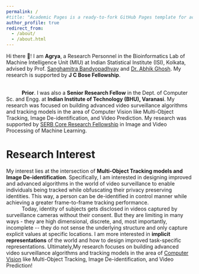 ```yaml
---
permalink: /
#title: "Academic Pages is a ready-to-fork GitHub Pages template for academic personal websites"
author_profile: true
redirect_from: 
  - /about/
  - /about.html
---
```



<div hidden="hidden">
<script type="text/javascript" id="clustrmaps" src="//clustrmaps.com/map_v2.js?d=P0DmcjPhTVQDSVsO6eLpfLlblpD7aYEdFi8dEehI1TI&cl=ffffff&w=a"></script>
</div>

<span class="small_font"> Hi there 👋! I am <b>Agrya</b>, a Research Personnel in the Bioinformatics Lab of Machine Intelligence Unit (MIU) at Indian Statistical Institute (ISI), Kolkata, advised by Prof. <a target="_blank" href="https://www.isical.ac.in/~sanghami/">Sanghamitra Bandyopadhyay</a> and [Dr. Abhik Ghosh](https://www.isical.ac.in/~abhik.ghosh/). My research is supported by <b>J C Bose Fellowship</b>. 

<br>&emsp;&emsp;&emsp;<b>Prior</b>. I was also a <b>Senior Research Fellow</b> in the Dept. of Computer Sc. and Engg. at <b>Indian Institute of Technology (BHU), Varanasi</b>. My research was focused on building advanced video surveillance algorithms and tracking models in the area of Computer Vision like Multi-Object Tracking, Image De-identification, and Video Prediction. My research was supported by <a target="_blank" href="https://www.serbonline.in/SERB/HomePage">SERB Core Research Fellowship</a> in Image and Video Processing of Machine Learning.

<!-- I received a Master degree in Computer Science from [Banaras Hindu University](https://www.bhu.ac.in/) in 2020 and Bachelor degree with Honours from [University of Calcutta](https://www.caluniv.ac.in/) in 2018. During 2021-22, I also worked as a Data Science Intern at [Sciffer Analytics](https://www.sciffer.com/). -->

Research Interest
=====

<span class="small_font">My interest lies at the intersection of <b>Multi-Object Tracking models and Image De-identification</b>. Specifically, I am interested in designing improved and advanced algorithms in the world of video surveillance to enable individuals being tracked while obfuscating their privacy preserving identities. This way, a person can be de-identified in control manner while achieving a greater frame-to-frame tracking performance. <br>&emsp;&emsp;&emsp;Today, identity of subjects gets disclosed in videos captured by surveillance cameras without their consent. But they are limiting in many ways - they are high dimensional, discrete, and, most importantly, incomplete -- they do not sense the underlying structure and only capture explicit values at specific locations. I am more interested in <b>implicit representations</b> of the world and how to design improved task-specific representations. Ultimately,My research focuses on building advanced video surveillance algorithms and tracking models in the area of [Computer Vision](https://en.wikipedia.org/wiki/Computer_vision) like Multi-Object Tracking, Image De-identification, and Video Prediction!</span>
